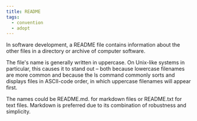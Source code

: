 ```yaml
---
title: README
tags:
  - convention
  - adopt
---
```

In software development, a README file contains information about the other files in a directory or archive of computer software.

The file's name is generally written in uppercase. On Unix-like systems in particular, this causes it to stand out – both because lowercase filenames are more common and because the ls command commonly sorts and displays files in ASCII-code order, in which uppercase filenames will appear first.

The names could be README.md. for markdown files or README.txt for text files. Markdown is preferred due to its combination of robustness and simplicity.